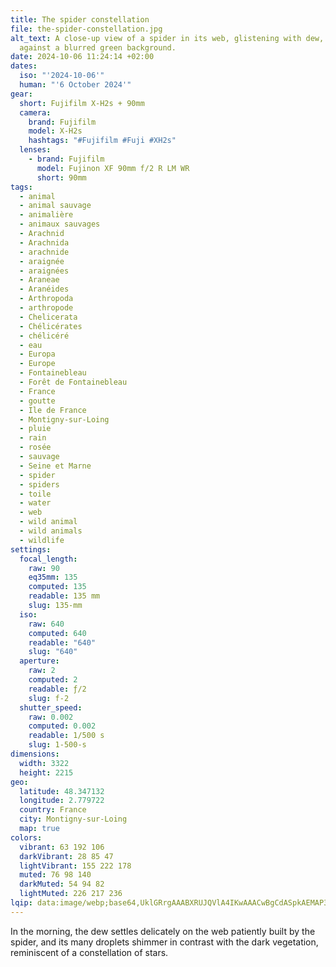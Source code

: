 ```yaml
---
title: The spider constellation
file: the-spider-constellation.jpg
alt_text: A close-up view of a spider in its web, glistening with dew, set
  against a blurred green background.
date: 2024-10-06 11:24:14 +02:00
dates:
  iso: "'2024-10-06'"
  human: "'6 October 2024'"
gear:
  short: Fujifilm X-H2s + 90mm
  camera:
    brand: Fujifilm
    model: X-H2s
    hashtags: "#Fujifilm #Fuji #XH2s"
  lenses:
    - brand: Fujifilm
      model: Fujinon XF 90mm f/2 R LM WR
      short: 90mm
tags:
  - animal
  - animal sauvage
  - animalière
  - animaux sauvages
  - Arachnid
  - Arachnida
  - arachnide
  - araignée
  - araignées
  - Araneae
  - Aranéides
  - Arthropoda
  - arthropode
  - Chelicerata
  - Chélicérates
  - chélicéré
  - eau
  - Europa
  - Europe
  - Fontainebleau
  - Forêt de Fontainebleau
  - France
  - goutte
  - Ile de France
  - Montigny-sur-Loing
  - pluie
  - rain
  - rosée
  - sauvage
  - Seine et Marne
  - spider
  - spiders
  - toile
  - water
  - web
  - wild animal
  - wild animals
  - wildlife
settings:
  focal_length:
    raw: 90
    eq35mm: 135
    computed: 135
    readable: 135 mm
    slug: 135-mm
  iso:
    raw: 640
    computed: 640
    readable: "640"
    slug: "640"
  aperture:
    raw: 2
    computed: 2
    readable: ƒ/2
    slug: f-2
  shutter_speed:
    raw: 0.002
    computed: 0.002
    readable: 1/500 s
    slug: 1-500-s
dimensions:
  width: 3322
  height: 2215
geo:
  latitude: 48.347132
  longitude: 2.779722
  country: France
  city: Montigny-sur-Loing
  map: true
colors:
  vibrant: 63 192 106
  darkVibrant: 28 85 47
  lightVibrant: 155 222 178
  muted: 76 98 140
  darkMuted: 54 94 82
  lightMuted: 226 217 236
lqip: data:image/webp;base64,UklGRrgAAABXRUJQVlA4IKwAAACwBgCdASpkAEMAP3Guyl4/uLwtqhRrU/AuCWcA093mAZgMHwWWExTWImSI+TRFH6lxz8VVrn2Py7LLJs3vAAD+7Q598tzvMmkrKDdEhEsalyOsXqnNJqpH1czj1jA4oTF3Mu2wWPFBfJQptN2WT25LD+Dm8iRg/pjowrf4Ynl60sQk6RmODxA7XuM1nypv8jgyGHSz1DlqQLM9tA6uWeIFZcysW72WnIP9dAAA
---
```


In the morning, the dew settles delicately on the web patiently built by the spider, and its many droplets shimmer in contrast with the dark vegetation, reminiscent of a constellation of stars.
